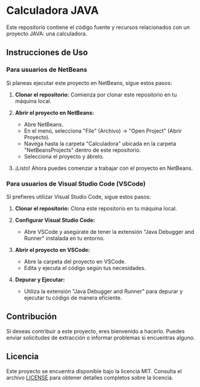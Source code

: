 # Calculadora JAVA

Este repositorio contiene el código fuente y recursos relacionados con un proyecto JAVA: una calculadora.

## Instrucciones de Uso

### Para usuarios de NetBeans

Si planeas ejecutar este proyecto en NetBeans, sigue estos pasos:

1. **Clonar el repositorio:** Comienza por clonar este repositorio en tu máquina local.

2. **Abrir el proyecto en NetBeans:**
   - Abre NetBeans.
   - En el menú, selecciona "File" (Archivo) -> "Open Project" (Abrir Proyecto).
   - Navega hasta la carpeta "Calculadora" ubicada en la carpeta "NetBeansProjects" dentro de este repositorio.
   - Selecciona el proyecto y ábrelo.

3. ¡Listo! Ahora puedes comenzar a trabajar con el proyecto en NetBeans.

### Para usuarios de Visual Studio Code (VSCode)

Si prefieres utilizar Visual Studio Code, sigue estos pasos:

1. **Clonar el repositorio:** Clona este repositorio en tu máquina local.

2. **Configurar Visual Studio Code:**
   - Abre VSCode y asegúrate de tener la extensión "Java Debugger and Runner" instalada en tu entorno.

3. **Abrir el proyecto en VSCode:**
   - Abre la carpeta del proyecto en VSCode.
   - Edita y ejecuta el código según tus necesidades.

4. **Depurar y Ejecutar:**
   - Utiliza la extensión "Java Debugger and Runner" para depurar y ejecutar tu código de manera eficiente.

## Contribución

Si deseas contribuir a este proyecto, eres bienvenido a hacerlo. Puedes enviar solicitudes de extracción o informar problemas si encuentras alguno.

## Licencia

Este proyecto se encuentra disponible bajo la licencia MIT. Consulta el archivo [LICENSE](LICENSE) para obtener detalles completos sobre la licencia.
